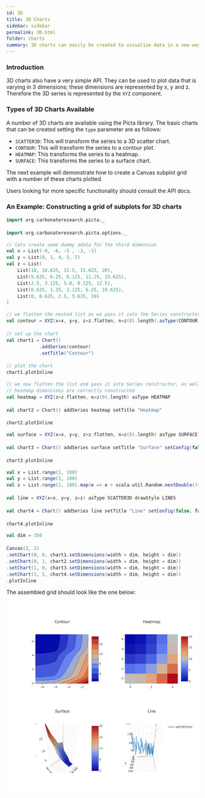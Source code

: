 ```yaml
---
id: 3D
title: 3D Charts
sidebar: sidebar
permalink: 3D.html
folder: charts
summary: 3D charts can easily be created to visualize data in a new way
---
```


### Introduction

3D charts also have a very simple API. They can be used to plot data that is varying in 3 dimensions; these dimensions are represented by x, y and z. Therefore the 3D series is represented by the ```XYZ``` component.

### Types of 3D Charts Available

A number of 3D charts are available using the Picta library. The basic charts that can be created setting the ```type``` parameter are as follows:

* ```SCATTER3D```: This will transform the series to a 3D scatter chart.
* ```CONTOUR```: This will transform the series to a contour plot.
* ```HEATMAP```: This transforms the series to a heatmap.
* ```SURFACE```: This transforms the series to a surface chart.

The next example will demonstrate how to create a Canvas subplot grid with a number of these charts plotted.

Users looking for more specific functionality should consult the API docs.

### An Example: Constructing a grid of subplots for 3D charts


```scala
import org.carbonateresearch.picta._

import org.carbonateresearch.picta.options._
```

```scala
// lets create some dummy adata for the third dimension
val x = List(-9, -6, -5 , -3, -1)
val y = List(0, 1, 4, 5, 7)
val z = List(
    List(10, 10.625, 12.5, 15.625, 20),
    List(5.625, 6.25, 8.125, 11.25, 15.625),
    List(2.5, 3.125, 5.0, 8.125, 12.5),
    List(0.625, 1.25, 3.125, 6.25, 10.625),
    List(0, 0.625, 2.5, 5.625, 10)
)
```

```scala
// we flatten the nested list as we pass it into the Series constructor
val contour = XYZ(x=x, y=y, z=z.flatten, n=z(0).length).asType(CONTOUR)

// set up the chart
val chart1 = Chart()
            .addSeries(contour)
            .setTitle("Contour")

// plot the chart
chart1.plotInline
```

```scala
// we now flatten the list and pass it into Series constructor, as well as 'n', the length of an element so that the 
// heatmap dimensions are correctly constructed
val heatmap = XYZ(z=z.flatten, n=z(0).length) asType HEATMAP

val chart2 = Chart() addSeries heatmap setTitle "Heatmap"

chart2.plotInline
```

```scala
val surface = XYZ(x=x, y=y, z=z.flatten, n=z(0).length) asType SURFACE

val chart3 = Chart() addSeries surface setTitle "Surface" setConfig(false, false)

chart3.plotInline
```

```scala
val x = List.range(1, 100)
val y = List.range(1, 100)
val z = List.range(1, 100).map(e => e + scala.util.Random.nextDouble()*100)

val line = XYZ(x=x, y=y, z=z) asType SCATTER3D drawStyle LINES

val chart4 = Chart() addSeries line setTitle "Line" setConfig(false, false)

chart4.plotInline
```

```scala
val dim = 350

Canvas(2, 2)
.setChart(0, 0, chart1.setDimensions(width = dim, height = dim))
.setChart(0, 1, chart2.setDimensions(width = dim, height = dim))
.setChart(1, 0, chart3.setDimensions(width = dim, height = dim))
.setChart(1, 1, chart4.setDimensions(width = dim, height = dim))
.plotInline
```

The assembled grid should look like the one below:

![animation3D](images/charts/3dgrid.png)